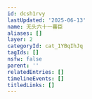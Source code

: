 ```yaml
---
id: dcsh1rvy
lastUpdated: '2025-06-13'
name: 无头六十一蕃臣
aliases: []
layer: 2
categoryId: cat_1YBqIhJq
tagIds: []
nsfw: false
parent: ''
relatedEntries: []
timelineEvents: []
titledLinks: []
---
```


